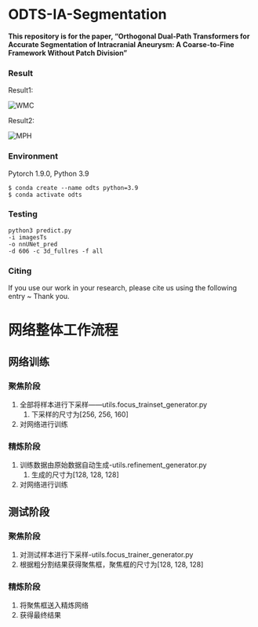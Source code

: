 # ODTS-IA-Segmentation

**This repository is for the paper, “Orthogonal Dual-Path Transformers for Accurate
Segmentation of Intracranial Aneurysm: A
Coarse-to-Fine Framework Without Patch
Division”**



### Result

Result1:

![WMC](https://github.com/user-attachments/assets/ba4bb2e7-2e1e-4872-a6e2-dfea1b10e1d2)


Result2:

![MPH](https://github.com/user-attachments/assets/7989eea4-4319-4dbc-883a-ca05bbe4da11)




### Environment

Pytorch 1.9.0, Python 3.9

```
$ conda create --name odts python=3.9
$ conda activate odts
```



### Testing

```
python3 predict.py
-i imagesTs
-o nnUNet_pred
-d 606 -c 3d_fullres -f all
```



### Citing

If you use our work in your research, please cite us using the following entry ~ Thank you.








# 网络整体工作流程

## 网络训练
### 聚焦阶段
1. 全部将样本进行下采样——utils.focus_trainset_generator.py
   1. 下采样的尺寸为[256, 256, 160]
2. 对网络进行训练

### 精炼阶段
1. 训练数据由原始数据自动生成-utils.refinement_generator.py
   1. 生成的尺寸为[128, 128, 128]
2. 对网络进行训练

## 测试阶段
### 聚焦阶段
1. 对测试样本进行下采样-utils.focus_trainer_generator.py
2. 根据粗分割结果获得聚焦框，聚焦框的尺寸为[128, 128, 128]

### 精炼阶段
1. 将聚焦框送入精炼网络
2. 获得最终结果


